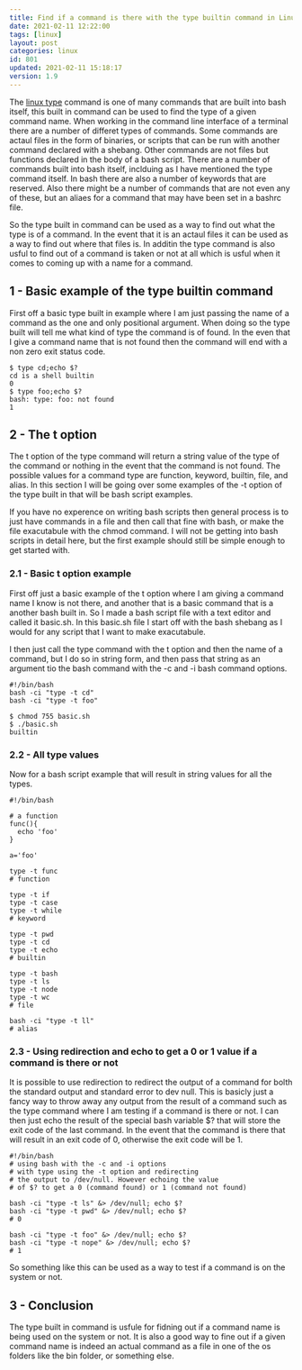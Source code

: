 ```yaml
---
title: Find if a command is there with the type builtin command in Linux
date: 2021-02-11 12:22:00
tags: [linux]
layout: post
categories: linux
id: 801
updated: 2021-02-11 15:18:17
version: 1.9
---
```


The [linux type](https://linuxize.com/post/linux-type-command/) command is one of many commands that are built into bash itself, this built in command can be used to find the type of a given command name. When working in the command line interface of a terminal there are a number of differet types of commands. Some commands are actaul files in the form of binaries, or scripts that can be run with another command declared with a shebang. Other commands are not files but functions declared in the body of a bash script. There are a number of commands built into bash itself, inclduing as I have mentioned the type command itself. In bash there are also a number of keywords that are reserved. Also there might be a number of commands that are not even any of these, but an aliaes for a command that may have been set in a bashrc file.

So the type built in command can be used as a way to find out what the type is of a command. In the event that it is an actaul files it can be used as a way to find out where that files is. In additin the type command is also usful to find out of a command is taken or not at all which is usful when it comes to coming up with a name for a command.

<!-- more -->

## 1 - Basic example of the type builtin command

First off a basic type built in example where I am just passing the name of a command as the one and only positional argument. When doing so the type built will tell me what kind of type the command is of found. In the even that I give a command name that is not found then the command will end with a non zero exit status code.

```
$ type cd;echo $?
cd is a shell builtin
0
$ type foo;echo $?
bash: type: foo: not found
1
```

## 2 - The t option

The t option of the type command will return a string value of the type of the command or nothing in the event that the command is not found. The possible values for a command type are function, keyword, builtin, file, and alias. In this section I will be going over some examples of the -t option of the type built in that will be bash script examples.

If you have no experence on writing bash scripts then general process is to just have commands in a file and then call that fine with bash, or make the file exacutabule with the chmod command. I will not be getting into bash scripts in detail here, but the first example should still be simple enough to get started with.

### 2.1 - Basic t option example

First off just a basic example of the t option where I am giving a command name I know is not there, and another that is a basic command that is a another bash built in. So I made a bash script file with a text editor and called it basic.sh. In this basic.sh file I start off with the bash shebang as I would for any script that I want to make exacutabule.

I then just call the type command with the t option and then the name of a command, but I do so in string form, and then pass that string as an argument tio the bash command with the -c and -i bash command options.

```
#!/bin/bash
bash -ci "type -t cd"
bash -ci "type -t foo"
```

```
$ chmod 755 basic.sh
$ ./basic.sh
builtin
```

### 2.2 - All type values

Now for a bash script example that will result in string values for all the types.

```
#!/bin/bash
 
# a function
func(){
  echo 'foo'
}
 
a='foo'
 
type -t func
# function
 
type -t if
type -t case
type -t while
# keyword
 
type -t pwd
type -t cd
type -t echo
# builtin
 
type -t bash
type -t ls
type -t node
type -t wc
# file
 
bash -ci "type -t ll"
# alias
```

### 2.3 - Using redirection and echo to get a 0 or 1 value if a command is there or not

It is possible to use redirection to redirect the output of a command for bolth the standard output and standard error to dev null. This is basicly just a fancy way to throw away any output from the result of a command such as the type command where I am testing if a command is there or not. I can then just echo the result of the special bash variable $? that will store the exit code of the last command. In the event that the command is there that will result in an exit code of 0, otherwise the exit code will be 1.

```
#!/bin/bash
# using bash with the -c and -i options
# with type using the -t option and redirecting
# the output to /dev/null. However echoing the value
# of $? to get a 0 (command found) or 1 (command not found)
 
bash -ci "type -t ls" &> /dev/null; echo $?
bash -ci "type -t pwd" &> /dev/null; echo $?
# 0
 
bash -ci "type -t foo" &> /dev/null; echo $?
bash -ci "type -t nope" &> /dev/null; echo $?
# 1
```

So something like this can be used as a way to test if a command is on the system or not.

## 3 - Conclusion

The type built in command is usfule for fidning out if a command name is being used on the system or not. It is also a good way to fine out if a given command name is indeed an actual command as a file in one of the os folders like the bin folder, or something else.
